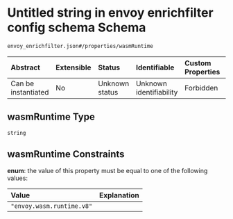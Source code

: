 # Untitled string in envoy enrichfilter config schema Schema

```txt
envoy_enrichfilter.json#/properties/wasmRuntime
```



| Abstract            | Extensible | Status         | Identifiable            | Custom Properties | Additional Properties | Access Restrictions | Defined In                                                                          |
| :------------------ | :--------- | :------------- | :---------------------- | :---------------- | :-------------------- | :------------------ | :---------------------------------------------------------------------------------- |
| Can be instantiated | No         | Unknown status | Unknown identifiability | Forbidden         | Allowed               | none                | [envoy\_enrichfilter.json\*](../out/envoy_enrichfilter.json "open original schema") |

## wasmRuntime Type

`string`

## wasmRuntime Constraints

**enum**: the value of this property must be equal to one of the following values:

| Value                     | Explanation |
| :------------------------ | :---------- |
| `"envoy.wasm.runtime.v8"` |             |

